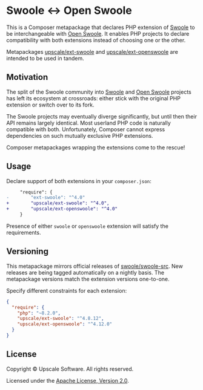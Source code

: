 Swoole ↔ Open Swoole
====================

This is a Composer metapackage that declares PHP extension of [Swoole](https://www.swoole.com/) to be interchangeable with [Open Swoole](https://openswoole.com/).
It enables PHP projects to declare compatibility with both extensions instead of choosing one or the other.

Metapackages [upscale/ext-swoole](https://github.com/upscalesoftware/ext-swoole) and [upscale/ext-openswoole](https://github.com/upscalesoftware/ext-openswoole) are intended to be used in tandem.

## Motivation

The split of the Swoole community into [Swoole](https://github.com/swoole/swoole-src) and [Open Swoole](https://github.com/openswoole/swoole-src) projects has left its ecosystem at crossroads:
either stick with the original PHP extension or switch over to its fork.

The Swoole projects may eventually diverge significantly, but until then their API remains largely identical.
Most userland PHP code is naturally compatible with both. 
Unfortunately, Composer cannot express dependencies on such mutually exclusive PHP extensions.

Composer metapackages wrapping the extensions come to the rescue!

## Usage

Declare support of both extensions in your `composer.json`:
```diff
     "require": {
-        "ext-swoole": "^4.0"
+        "upscale/ext-swoole": "^4.0",
+        "upscale/ext-openswoole": "^4.0"
     }
```

Presence of either `swoole` or `openswoole` extension will satisfy the requirements.

## Versioning

This metapackage mirrors official releases of [swoole/swoole-src](https://github.com/swoole/swoole-src).
New releases are being tagged automatically on a nightly basis.
The metapackage versions match the extension versions one-to-one.

Specify different constraints for each extension:
```json
{
  "require": {
    "php": "~8.2.0",
    "upscale/ext-swoole": "^4.8.12",
    "upscale/ext-openswoole": "^4.12.0"
  }
}
```

## License

Copyright © Upscale Software. All rights reserved.

Licensed under the [Apache License, Version 2.0](https://github.com/upscalesoftware/ext-swoole/blob/master/LICENSE.txt).